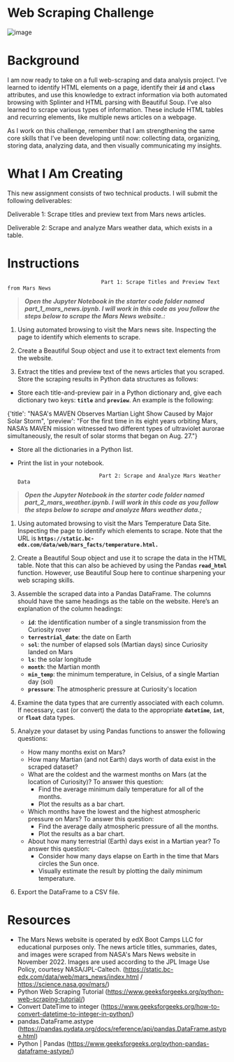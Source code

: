 # Web Scraping Challenge
![image](https://github.com/user-attachments/assets/e6f5949c-6658-4701-b57e-84df7b3fa3d4)

# Background
I am now ready to take on a full web-scraping and data analysis project. I’ve learned to identify HTML elements on a page, identify their **`id`** and **`class`** attributes, and use this knowledge to extract information via both automated browsing with Splinter and HTML parsing with Beautiful Soup. I’ve also learned to scrape various types of information. These include HTML tables and recurring elements, like multiple news articles on a webpage.

As I work on this challenge, remember that I am strengthening the same core skills that I’ve been developing until now: collecting data, organizing, storing data, analyzing data, and then visually communicating my insights.

# What I Am Creating
This new assignment consists of two technical products. I will submit the following deliverables:

Deliverable 1: Scrape titles and preview text from Mars news articles.

Deliverable 2: Scrape and analyze Mars weather data, which exists in a table.

# Instructions
                                  Part 1: Scrape Titles and Preview Text from Mars News
>***Open the Jupyter Notebook in the starter code folder named part_1_mars_news.ipynb. I will work in this code as you follow the steps below to scrape the Mars News website.:***

1. Using automated browsing to visit the Mars news site. Inspecting the page to identify which elements to scrape.

2. Create a Beautiful Soup object and use it to extract text elements from the website.

3. Extract the titles and preview text of the news articles that you scraped. Store the scraping results in Python data structures as follows:

  * Store each title-and-preview pair in a Python dictionary and, give each dictionary two keys: **`title`** and **`preview`**. An example is the following:
    
  {'title': "NASA's MAVEN Observes Martian Light Show Caused by Major Solar Storm",
 'preview': "For the first time in its eight years orbiting Mars, NASA’s MAVEN mission witnessed two different types of ultraviolet aurorae simultaneously, the result of solar storms that began on Aug. 27."}

  * Store all the dictionaries in a Python list.

  * Print the list in your notebook.
  
                                  Part 2: Scrape and Analyze Mars Weather Data
>***Open the Jupyter Notebook in the starter code folder named part_2_mars_weather.ipynb. I will work in this code as you follow the steps below to scrape and analyze Mars weather data.;***

1. Using automated browsing to visit the Mars Temperature Data Site. Inspecting the page to identify which elements to scrape. Note that the URL is **`https://static.bc-edx.com/data/web/mars_facts/temperature.html.`**

2. Create a Beautiful Soup object and use it to scrape the data in the HTML table. Note that this can also be achieved by using the Pandas **`read_html`** function. However, use Beautiful Soup here to continue sharpening your web scraping skills.

3. Assemble the scraped data into a Pandas DataFrame. The columns should have the same headings as the table on the website. Here’s an explanation of the column headings:

   * **`id`**: the identification number of a single transmission from the Curiosity rover
   * **`terrestrial_date`**: the date on Earth
   * **`sol`**: the number of elapsed sols (Martian days) since Curiosity landed on Mars
   * **`ls`**: the solar longitude
   * **`month`**: the Martian month
   * **`min_temp`**: the minimum temperature, in Celsius, of a single Martian day (sol)
   * **`pressure`**: The atmospheric pressure at Curiosity's location

4. Examine the data types that are currently associated with each column. If necessary, cast (or convert) the data to the appropriate **`datetime`**, **`int`**, or **`float`** data types.

5. Analyze your dataset by using Pandas functions to answer the following questions:

   * How many months exist on Mars?
   * How many Martian (and not Earth) days worth of data exist in the scraped dataset?
   * What are the coldest and the warmest months on Mars (at the location of Curiosity)? To answer this question:
     * Find the average minimum daily temperature for all of the months.
     * Plot the results as a bar chart.
   * Which months have the lowest and the highest atmospheric pressure on Mars? To answer this question:
     * Find the average daily atmospheric pressure of all the months.
     * Plot the results as a bar chart.
   * About how many terrestrial (Earth) days exist in a Martian year? To answer this question:
     * Consider how many days elapse on Earth in the time that Mars circles the Sun once.
     * Visually estimate the result by plotting the daily minimum temperature.

6. Export the DataFrame to a CSV file.

# Resources

  * The Mars News website is operated by edX Boot Camps LLC for educational purposes only. The news article titles, summaries, dates, and images were scraped from NASA's Mars News website in November 2022. Images are used according to the JPL Image Use Policy, courtesy NASA/JPL-Caltech. (https://static.bc-edx.com/data/web/mars_news/index.html / https://science.nasa.gov/mars/)
  * Python Web Scraping Tutorial (https://www.geeksforgeeks.org/python-web-scraping-tutorial/)
  * Convert DateTime to integer (https://www.geeksforgeeks.org/how-to-convert-datetime-to-integer-in-python/)
  * pandas.DataFrame.astype (https://pandas.pydata.org/docs/reference/api/pandas.DataFrame.astype.html)
  * Python | Pandas (https://www.geeksforgeeks.org/python-pandas-dataframe-astype/)
